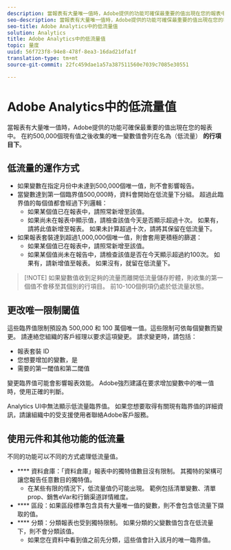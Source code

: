 ```yaml
---
description: 當報表有大量唯一值時，Adobe提供的功能可確保最重要的值出現在您的報表中。
seo-description: 當報表有大量唯一值時，Adobe提供的功能可確保最重要的值出現在您的報表中。
seo-title: Adobe Analytics中的低流量值
solution: Analytics
title: Adobe Analytics中的低流量值
topic: 量度
uuid: 56f723f8-94e8-478f-8ea3-16dad21dfa1f
translation-type: tm+mt
source-git-commit: 22fc459dae1a57a387511560e7039c7085e30551

---
```



# Adobe Analytics中的低流量值

當報表有大量唯一值時，Adobe提供的功能可確保最重要的值出現在您的報表中。 在約500,000個現有值之後收集的唯一變數值會列在名為（低流量） **的行項目下**。

## 低流量的運作方式

* 如果變數在指定月份中未達到500,000個唯一值，則不會影響報告。
* 當變數達到第一個臨界值500,000時，資料會開始在低流量下分組。 超過此臨界值的每個值都會經過下列邏輯：
   * 如果某個值已在報表中，請照常新增至該值。
   * 如果尚未在報表中顯示值，請檢查該值今天是否顯示超過十次。 如果有，請將此值新增至報表。 如果未計算超過十次，請將其保留在低流量下。
* 如果報表套裝達到超過1,000,000個唯一值，則會套用更積極的篩選：
   * 如果某個值已在報表中，請照常新增至該值。
   * 如果某個值尚未在報告中，請檢查該值是否在今天顯示超過約100次。 如果有，請新增值至報表。 如果沒有，就留在低流量下。

> [!NOTE] 如果變數值收到足夠的流量而離開低流量儲存貯體，則收集的第一個值不會移至其個別的行項目。 前10-100個例項仍處於低流量狀態。

## 更改唯一限制閾值

這些臨界值限制預設為 500,000 和 100 萬個唯一值。這些限制可依每個變數而變更。 請連絡您組織的客戶經理以要求這項變更。 請求變更時，請包括：

* 報表套裝 ID
* 您想要增加的變數，是
* 需要的第一閾值和第二閾值

變更臨界值可能會影響報表效能。 Adobe強烈建議在要求增加變數中的唯一值時，使用正確的判斷。

Analytics UI中無法顯示低流量臨界值。 如果您想要取得有關現有臨界值的詳細資訊，請讓組織中的受支援使用者聯絡Adobe客戶服務。

## 使用元件和其他功能的低流量

不同的功能可以不同的方式處理低流量值。

* **** 資料倉庫：「資料倉庫」報表中的獨特值數目沒有限制。 其獨特的架構可讓您報告任意數目的獨特值。
   * 在某些有限的情況下，低流量值仍可能出現。 範例包括清單變數、清單prop、銷售eVar和行銷渠道詳情維度。
* **** 區段：如果區段標準包含具有大量唯一值的變數，則不會包含低流量下擷取的值。
* **** 分類：分類報表也受到獨特限制。 如果分類的父變數值包含在低流量下，則不會分類該值。
   * 如果您在資料中看到值之前先分類，這些值會計入該月的唯一臨界值。
